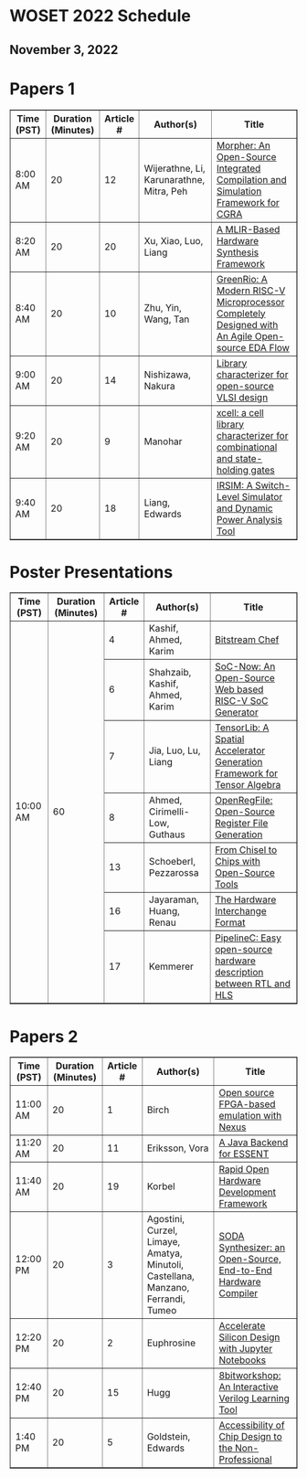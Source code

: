 # WOSET 2022 Schedule
## November 3, 2022

# Papers 1

<table border="1">
<thead>
<tr>
<th>Time (PST)</th>
<th>Duration (Minutes)</th>
<th>Article #</th>
<th>Author(s)</th>
<th>Title</th>
</tr>
</thead>
<tbody>
<tr>
<td>8:00 AM</td>
<td>20</td>
<td>12</td>
<td>Wijerathne, Li, Karunarathne, Mitra, Peh</td>
<td><a href="https://woset-workshop.github.io/WOSET2022.html#article-12">Morpher: An Open-Source Integrated Compilation and Simulation Framework for CGRA</a></td>
</tr>
<tr>
<td>8:20 AM</td>
<td>20</td>
<td>20</td>
<td>Xu, Xiao, Luo, Liang</td>
<td><a href="https://woset-workshop.github.io/WOSET2022.html#article-20">A MLIR-Based Hardware Synthesis Framework</a></td>
</tr>
<tr>
<td>8:40 AM</td>
<td>20</td>
<td>10</td>
<td>Zhu, Yin, Wang, Tan</td>
<td><a href="https://woset-workshop.github.io/WOSET2022.html#article-10">GreenRio: A Modern RISC-V Microprocessor Completely Designed with An Agile Open-source EDA Flow</a></td>
</tr>
<tr>
<td>9:00 AM</td>
<td>20</td>
<td>14</td>
<td>Nishizawa, Nakura</td>
<td><a href="https://woset-workshop.github.io/WOSET2022.html#article-14">Library characterizer for open-source VLSI design</a></td>
</tr>
<tr>
<td>9:20 AM</td>
<td>20</td>
<td>9</td>
<td>Manohar</td>
<td><a href="https://woset-workshop.github.io/WOSET2022.html#article-9">xcell: a cell library characterizer for combinational and state-holding gates</a></td>
</tr>
<tr>
<td>9:40 AM</td>
<td>20</td>
<td>18</td>
<td>Liang, Edwards</td>
<td><a href="https://woset-workshop.github.io/WOSET2022.html#article-18">IRSIM: A Switch-Level Simulator and Dynamic Power Analysis Tool</a></td>
</tr>
</tbody>
</table>

# Poster Presentations

<table border="1">
<thead>
<tr>
<th>Time (PST)</th>
<th>Duration (Minutes)</th>
<th>Article #</th>
<th>Author(s)</th>
<th>Title</th>
</tr>
</thead>
<tbody>
<tr>
<td rowspan=8>10:00 AM</td>
<td rowspan=8>60</td>

<td>4</td>
<td>Kashif, Ahmed, Karim</td>
<td><a href="https://woset-workshop.github.io/WOSET2022.html#article-4">Bitstream Chef</a></td>
</tr>
<tr>
<td>6</td>
<td>Shahzaib, Kashif, Ahmed, Karim</td>
<td><a href="https://woset-workshop.github.io/WOSET2022.html#article-6">SoC-Now: An Open-Source Web based RISC-V SoC Generator</a></td>
</tr>
<tr>
<td>7</td>
<td>Jia, Luo, Lu, Liang</td>
<td><a href="https://woset-workshop.github.io/WOSET2022.html#article-7">TensorLib: A Spatial Accelerator Generation Framework for Tensor Algebra</a></td>
</tr>
<tr>
<td>8</td>
<td>Ahmed, Cirimelli-Low, Guthaus</td>
<td><a href="https://woset-workshop.github.io/WOSET2022.html#article-8">OpenRegFile: Open-Source Register File Generation</a></td>
</tr>
<tr>
<td>13</td>
<td>Schoeberl, Pezzarossa</td>
<td><a href="https://woset-workshop.github.io/WOSET2022.html#article-13">From Chisel to Chips with Open-Source Tools</a></td>
</tr>
<tr>
<td>16</td>
<td>Jayaraman, Huang, Renau</td>
<td><a href="https://woset-workshop.github.io/WOSET2022.html#article-16">The Hardware Interchange Format
</a></td>
</tr>
<tr>
<td>17</td>
<td>Kemmerer</td>
<td><a href="https://woset-workshop.github.io/WOSET2022.html#article-17">PipelineC: Easy open-source hardware description between RTL and HLS</a></td>
</tr>
</tbody>
</table>

# Papers 2

<table border="1">
<thead>
<tr>
<th>Time (PST)</th>
<th>Duration (Minutes)</th>
<th>Article #</th>
<th>Author(s)</th>
<th>Title</th>
</tr>
</thead>
<tbody>
<tr>
<td>11:00 AM</td>
<td>20</td>
<td>1</td>
<td>Birch</td>
<td><a href="https://woset-workshop.github.io/WOSET2022.html#article-1">Open source FPGA-based emulation with Nexus</a></td>
</tr>
<tr>
<td>11:20 AM</td>
<td>20</td>
<td>11</td>
<td>Eriksson, Vora</td>
<td><a href="https://woset-workshop.github.io/WOSET2022.html#article-11">A Java Backend for ESSENT</a></td>
</tr>
<tr>
<td>11:40 AM</td>
<td>20</td>
<td>19</td>
<td>Korbel</td>
<td><a href="https://woset-workshop.github.io/WOSET2022.html#article-19">Rapid Open Hardware Development Framework</a></td>
</tr>
<tr>
<td>12:00 PM</td>
<td>20</td>
<td>3</td>
<td>Agostini, Curzel, Limaye, Amatya, Minutoli, Castellana, Manzano, Ferrandi, Tumeo</td>
<td><a href="https://woset-workshop.github.io/WOSET2022.html#article-3">SODA Synthesizer: an Open-Source, End-to-End Hardware Compiler</a></td>
</tr>
<tr>
<td>12:20 PM</td>
<td>20</td>
<td>2</td>
<td>Euphrosine</td>
<td><a href="https://woset-workshop.github.io/WOSET2022.html#article-2">Accelerate Silicon Design with Jupyter Notebooks</a></td>
</tr>
<tr>
<td>12:40 PM</td>
<td>20</td>
<td>15</td>
<td>Hugg</td>
<td><a href="https://woset-workshop.github.io/WOSET2022.html#article-15">8bitworkshop: An Interactive Verilog Learning Tool</a></td>
</tr>
<tr>
<td>1:40 PM</td>
<td>20</td>
<td>5</td>
<td>Goldstein, Edwards</td>
<td><a href="https://woset-workshop.github.io/WOSET2022.html#article-5">Accessibility of Chip Design to the Non-Professional</a></td>
</tr>
</tbody>
</table>